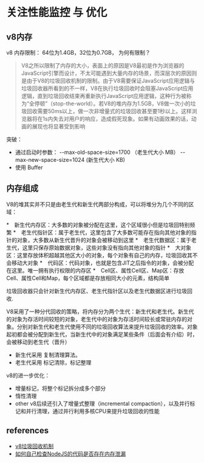 关注性能监控 与 优化
====

v8内存
----

v8 内存限制： 64位为1.4GB，32位为0.7GB， 为何有限制？

>V8之所以限制了内存的大小，表面上的原因是V8最初是作为浏览器的JavaScript引擎而设计，不太可能遇到大量内存的场景，而深层次的原因则是由于V8的垃圾回收机制的限制。由于V8需要保证JavaScript应用逻辑与垃圾回收器所看到的不一样，V8在执行垃圾回收时会阻塞JavaScript应用逻辑，直到垃圾回收结束再重新执行JavaScript应用逻辑，这种行为被称为“全停顿”（stop-the-world）。若V8的堆内存为1.5GB，V8做一次小的垃圾回收需要50ms以上，做一次非增量式的垃圾回收甚至要1秒以上。这样浏览器将在1s内失去对用户的响应，造成假死现象。如果有动画效果的话，动画的展现也将显著受到影响


突破：

 - 通过启动时参数： --max-old-space-size=1700 （老生代大小 MB） --max-new-space-size=1024 (新生代大小 KB)
 - 使用 Buffer


内存组成
----

V8的堆其实并不只是由老生代和新生代两部分构成，可以将堆分为几个不同的区域：

*　新生代内存区：大多数的对象被分配在这里，这个区域很小但是垃圾回特别频繁
*　老生代指针区：属于老生代，这里包含了大多数可能存在指向其他对象的指针的对象，大多数从新生代晋升的对象会被移动到这里
*　老生代数据区：属于老生代，这里只保存原始数据对象，这些对象没有指向其他对象的指针
*　大对象区：这里存放体积超越其他区大小的对象，每个对象有自己的内存，垃圾回收其不会移动大对象
*　代码区：代码对象，也就是包含JIT之后指令的对象，会被分配在这里。唯一拥有执行权限的内存区
*　Cell区、属性Cell区、Map区：存放Cell、属性Cell和Map，每个区域都是存放相同大小的元素，结构简单

垃圾回收器只会针对新生代内存区、老生代指针区以及老生代数据区进行垃圾回收.

V8采用了一种分代回收的策略，将内存分为两个生代：新生代和老生代。新生代的对象为存活时间较短的对象，老生代中的对象为存活时间较长或常驻内存的对象。分别对新生代和老生代使用不同的垃圾回收算法来提升垃圾回收的效率。对象起初都会被分配到新生代，当新生代中的对象满足某些条件（后面会有介绍）时，会被移动到老生代（晋升）

 - 新生代采用 复制清理算法。
 - 老生代采用 标记清除，标记整理

v8的进一步优化：

 - 增量标记，将整个标记拆分成多个部分
 - 惰性清理
 - other v8后续还引入了增量式整理（incremental compaction），以及并行标记和并行清理，通过并行利用多核CPU来提升垃圾回收的性能



references
----

 - [v8垃圾回收机制](http://segmentfault.com/a/1190000000440270)
 - [如何自己检查NodeJS的代码是否存在内存泄漏](http://www.w3ctech.com/topic/842)